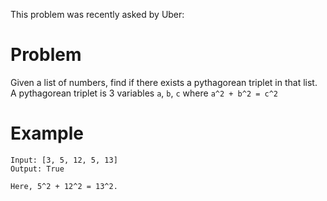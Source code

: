 This problem was recently asked by Uber:

# Problem

Given a list of numbers, find if there exists a pythagorean triplet in that list. A pythagorean triplet is 3 variables `a`, `b`, `c` where `a^2 + b^2 = c^2`

# Example

```
Input: [3, 5, 12, 5, 13]
Output: True

Here, 5^2 + 12^2 = 13^2.
```
